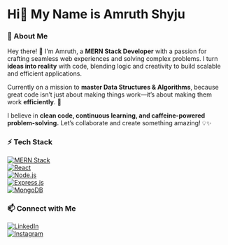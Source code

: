 #  Hi👋 My Name is Amruth Shyju

### 💫 About Me  
Hey there! 👋 I'm Amruth, a **MERN Stack Developer** with a passion for crafting seamless web experiences and solving complex problems. I turn **ideas into reality** with code, blending logic and creativity to build scalable and efficient applications.  

Currently on a mission to **master Data Structures & Algorithms**, because great code isn’t just about making things work—it’s about making them work **efficiently**. 🚀  

I believe in **clean code, continuous learning, and caffeine-powered problem-solving.** Let’s collaborate and create something amazing! 💡✨  


### ⚡ Tech Stack  
[![MERN Stack](https://img.shields.io/badge/MERN%20Stack-0088cc?style=for-the-badge&logo=react&logoColor=white)](https://www.mongodb.com/mern-stack)  
[![React](https://img.shields.io/badge/React.js-61DAFB?style=for-the-badge&logo=react&logoColor=black)](https://reactjs.org/)  
[![Node.js](https://img.shields.io/badge/Node.js-339933?style=for-the-badge&logo=nodedotjs&logoColor=white)](https://nodejs.org/en/)  
[![Express.js](https://img.shields.io/badge/Express.js-000000?style=for-the-badge&logo=express&logoColor=white)](https://expressjs.com/)  
[![MongoDB](https://img.shields.io/badge/MongoDB-47A248?style=for-the-badge&logo=mongodb&logoColor=white)](https://www.mongodb.com/)  



### 📫 Connect with Me  
[![LinkedIn](https://img.shields.io/badge/LinkedIn-0A66C2?style=for-the-badge&logo=linkedin&logoColor=white)](https://www.linkedin.com/in/amruth-shyju/)  
[![Instagram](https://img.shields.io/badge/Instagram-E4405F?style=for-the-badge&logo=instagram&logoColor=white)](https://www.instagram.com/4mruth_/)  


